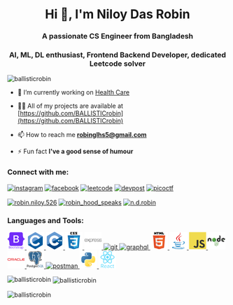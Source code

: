 <h1 align="center">Hi 👋, I'm Niloy Das Robin</h1>
<h3 align="center">A passionate CS Engineer from Bangladesh</h3>
<h3 align="center">AI, ML, DL enthusiast, Frontend Backend Developer, dedicated Leetcode solver </h3>

<p align="left"> <img src="https://komarev.com/ghpvc/?username=ballisticrobin&label=Profile%20views&color=0e75b6&style=flat" alt="ballisticrobin" /> </p>

- 🔭 I’m currently working on [Health Care](https://github.com/BALLISTICrobin/Project-Health-Care.git)

- 👨‍💻 All of my projects are available at [https://github.com/BALLISTICrobin](https://github.com/BALLISTICrobin)

- 📫 How to reach me **robinglhs5@gmail.com**

- ⚡ Fun fact **I've a good sense of humour**

<h3 align="left">Connect with me:</h3>
<p align="left">
  <a href="[https://www.instagram.com/your_instagram_id/](https://www.instagram.com/robin_hood_speaks/)" target="blank"><img align="center" src="https://cdn.jsdelivr.net/npm/simple-icons@3.0.1/icons/instagram.svg" alt="instagram" height="30" width="40" /></a>
  <a href="[https://www.facebook.com/your_facebook_id/](https://www.facebook.com/robin.niloy.526)" target="blank"><img align="center" src="https://cdn.jsdelivr.net/npm/simple-icons@3.0.1/icons/facebook.svg" alt="facebook" height="30" width="40" /></a>
  <a href="[https://leetcode.com/your_leetcode_id/](https://leetcode.com/u/Robin_29/)" target="blank"><img align="center" src="https://cdn.jsdelivr.net/npm/simple-icons@3.0.1/icons/leetcode.svg" alt="leetcode" height="30" width="40" /></a>
  <a href="[https://devpost.com/your_devpost_id/](https://devpost.com/robinglhs5?ref_content=user-portfolio&ref_feature=portfolio&ref_medium=global-nav)" target="blank"><img align="center" src="https://cdn.jsdelivr.net/npm/simple-icons@3.0.1/icons/devpost.svg" alt="devpost" height="30" width="40" /></a>
  <a href="[https://play.picoctf.org/users/your_picoctf_id/](https://play.picoctf.org/users/SkippyCavanaugh)" target="blank"><img align="center" src="https://cdn.jsdelivr.net/npm/simple-icons@3.0.1/icons/picoctf.svg" alt="picoctf" height="30" width="40" /></a>
</p>
<p align="left">
<a href="https://fb.com/robin.niloy.526" target="blank"><img align="center" src="https://raw.githubusercontent.com/rahuldkjain/github-profile-readme-generator/master/src/images/icons/Social/facebook.svg" alt="robin.niloy.526" height="30" width="40" /></a>
<a href="https://instagram.com/robin_hood_speaks" target="blank"><img align="center" src="https://raw.githubusercontent.com/rahuldkjain/github-profile-readme-generator/master/src/images/icons/Social/instagram.svg" alt="robin_hood_speaks" height="30" width="40" /></a>
<a href="https://discord.gg/n.d.robin" target="blank"><img align="center" src="https://raw.githubusercontent.com/rahuldkjain/github-profile-readme-generator/master/src/images/icons/Social/discord.svg" alt="n.d.robin" height="30" width="40" /></a>
</p>

<h3 align="left">Languages and Tools:</h3>
<p align="left"> <a href="https://getbootstrap.com" target="_blank" rel="noreferrer"> <img src="https://raw.githubusercontent.com/devicons/devicon/master/icons/bootstrap/bootstrap-plain-wordmark.svg" alt="bootstrap" width="40" height="40"/> </a> <a href="https://www.cprogramming.com/" target="_blank" rel="noreferrer"> <img src="https://raw.githubusercontent.com/devicons/devicon/master/icons/c/c-original.svg" alt="c" width="40" height="40"/> </a> <a href="https://www.w3schools.com/cpp/" target="_blank" rel="noreferrer"> <img src="https://raw.githubusercontent.com/devicons/devicon/master/icons/cplusplus/cplusplus-original.svg" alt="cplusplus" width="40" height="40"/> </a> <a href="https://www.w3schools.com/css/" target="_blank" rel="noreferrer"> <img src="https://raw.githubusercontent.com/devicons/devicon/master/icons/css3/css3-original-wordmark.svg" alt="css3" width="40" height="40"/> </a> <a href="https://expressjs.com" target="_blank" rel="noreferrer"> <img src="https://raw.githubusercontent.com/devicons/devicon/master/icons/express/express-original-wordmark.svg" alt="express" width="40" height="40"/> </a> <a href="https://git-scm.com/" target="_blank" rel="noreferrer"> <img src="https://www.vectorlogo.zone/logos/git-scm/git-scm-icon.svg" alt="git" width="40" height="40"/> </a> <a href="https://graphql.org" target="_blank" rel="noreferrer"> <img src="https://www.vectorlogo.zone/logos/graphql/graphql-icon.svg" alt="graphql" width="40" height="40"/> </a> <a href="https://www.w3.org/html/" target="_blank" rel="noreferrer"> <img src="https://raw.githubusercontent.com/devicons/devicon/master/icons/html5/html5-original-wordmark.svg" alt="html5" width="40" height="40"/> </a> <a href="https://www.java.com" target="_blank" rel="noreferrer"> <img src="https://raw.githubusercontent.com/devicons/devicon/master/icons/java/java-original.svg" alt="java" width="40" height="40"/> </a> <a href="https://developer.mozilla.org/en-US/docs/Web/JavaScript" target="_blank" rel="noreferrer"> <img src="https://raw.githubusercontent.com/devicons/devicon/master/icons/javascript/javascript-original.svg" alt="javascript" width="40" height="40"/> </a> <a href="https://nodejs.org" target="_blank" rel="noreferrer"> <img src="https://raw.githubusercontent.com/devicons/devicon/master/icons/nodejs/nodejs-original-wordmark.svg" alt="nodejs" width="40" height="40"/> </a> <a href="https://www.oracle.com/" target="_blank" rel="noreferrer"> <img src="https://raw.githubusercontent.com/devicons/devicon/master/icons/oracle/oracle-original.svg" alt="oracle" width="40" height="40"/> </a> <a href="https://www.postgresql.org" target="_blank" rel="noreferrer"> <img src="https://raw.githubusercontent.com/devicons/devicon/master/icons/postgresql/postgresql-original-wordmark.svg" alt="postgresql" width="40" height="40"/> </a> <a href="https://postman.com" target="_blank" rel="noreferrer"> <img src="https://www.vectorlogo.zone/logos/getpostman/getpostman-icon.svg" alt="postman" width="40" height="40"/> </a> <a href="https://www.python.org" target="_blank" rel="noreferrer"> <img src="https://raw.githubusercontent.com/devicons/devicon/master/icons/python/python-original.svg" alt="python" width="40" height="40"/> </a> <a href="https://reactjs.org/" target="_blank" rel="noreferrer"> <img src="https://raw.githubusercontent.com/devicons/devicon/master/icons/react/react-original-wordmark.svg" alt="react" width="40" height="40"/> </a> </p>

<p><img align="left" src="https://github-readme-stats.vercel.app/api/top-langs?username=ballisticrobin&show_icons=true&locale=en&layout=compact" alt="ballisticrobin" /></p>

<p>&nbsp;<img align="center" src="https://github-readme-stats.vercel.app/api?username=ballisticrobin&show_icons=true&locale=en" alt="ballisticrobin" /></p>

<p><img align="center" src="https://github-readme-streak-stats.herokuapp.com/?user=ballisticrobin&" alt="ballisticrobin" /></p>
